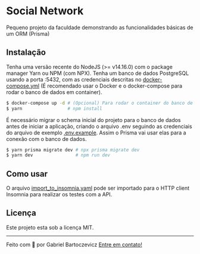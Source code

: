 # Social Network

Pequeno projeto da faculdade demonstrando as funcionalidades básicas de um ORM (Prisma)

## Instalação

Tenha uma versão recente do NodeJS (>= v14.16.0) com o package manager Yarn ou NPM (com NPX).
Tenha um banco de dados PostgreSQL usando a porta :5432, com as credenciais descritas no [docker-compose.yml](./docker-compose.yml) (É recomendado usar o Docker e o docker-compose para rodar o banco de dados em container).

```bash
$ docker-compose up -d # (Opcional) Para rodar o container do banco de dados em background
$ yarn                 # npm install
```

É necessário migrar o schema inicial do projeto para o banco de dados antes de iniciar a aplicação, criando o arquivo .env seguindo as credenciais do arquivo de exemplo [.env.example](.env.example). Assim o Prisma vai usar elas para a conexão com o banco de dados. 

```bash
$ yarn prisma migrate dev # npx prisma migrate dev
$ yarn dev                # npm run dev
```

## Como usar

O arquivo [import_to_insomnia.yaml](./.github/import_to_insomnia.yaml) pode ser importado para o HTTP client Insomnia para realizar os testes com a API.

## Licença

Este projeto esta sob a licença MIT.

***

Feito com 💜 por Gabriel Bartoczevicz [Entre em contato!](https://www.linkedin.com/in/gabriel-bartoczevicz-7360901a6/)
